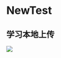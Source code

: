 # NewTest
## 学习本地上传
[![](http://ww1.sinaimg.cn/large/005Xtdi2jw1f9e6ii0bsgj30xc04gaau.jpg)](http://www.diycode.cc/wiki/encouragement)